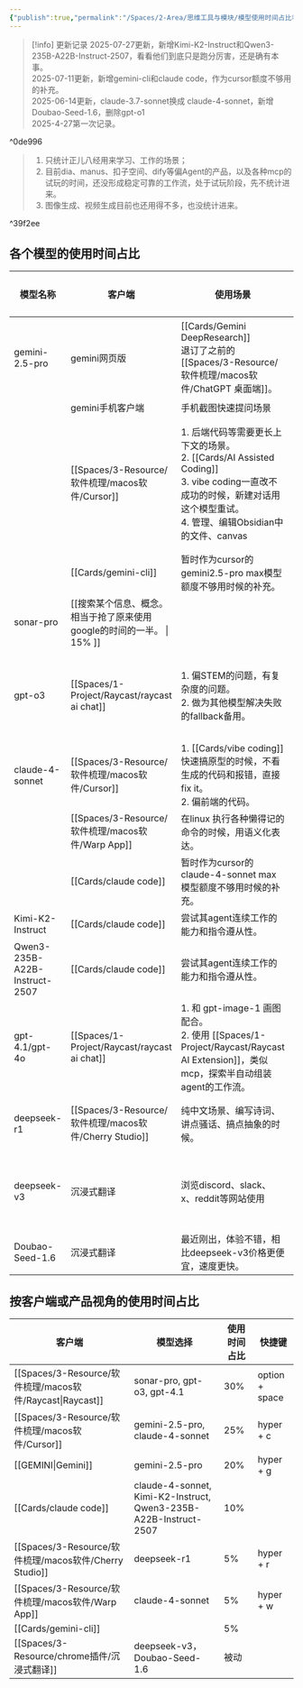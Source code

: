 ```yaml
---
{"publish":true,"permalink":"/Spaces/2-Area/思维工具与模块/模型使用时间占比毛估估-每月更新.md","created":"2025-04-27","modified":"2025-07-27","tags":["todo/持续迭代"],"cssclasses":""}
---
```




> [!info] 更新记录
> 2025-07-27更新，新增Kimi-K2-Instruct和Qwen3-235B-A22B-Instruct-2507，看看他们到底只是跑分厉害，还是确有本事。  
> 2025-07-11更新，新增gemini-cli和claude code，作为cursor额度不够用的补充。  
> 2025-06-14更新，claude-3.7-sonnet换成 claude-4-sonnet，新增Doubao-Seed-1.6，删除gpt-o1  
> 2025-4-27第一次记录。

^0de996

> 1. 只统计正儿八经用来学习、工作的场景；
> 2. 目前dia、manus、扣子空间、dify等偏Agent的产品，以及各种mcp的试玩的时间，还没形成稳定可靠的工作流，处于试玩阶段，先不统计进来。
> 3. 图像生成、视频生成目前也还用得不多，也没统计进来。

^39f2ee

## 各个模型的使用时间占比

| 模型名称                          | 客户端                  | 使用场景                                                                                                                    | 使用时间占比  | 相关笔记                                                                             |
| ----------------------------- | -------------------- | ----------------------------------------------------------------------------------------------------------------------- | ------- | -------------------------------------------------------------------------------- |
| gemini-2.5-pro                | gemini网页版<br>        | [[Cards/Gemini DeepResearch]]<br>退订了之前的[[Spaces/3-Resource/软件梳理/macos软件/ChatGPT 桌面端]]。                                                                       | 10%     | [[Spaces/1-Project/入门到精通 ChatGPT和LLM 应用及原理/gemini chatgpt grok perplexity 提供的 deepresearch效果对比]]                          |
|                               | gemini手机客户端          | 手机截图快速提问场景                                                                                                              | 10%     |                                                                                  |
|                               | [[Spaces/3-Resource/软件梳理/macos软件/Cursor]]           | 1. 后端代码等需要更长上下文的场景。<br>2. [[Cards/AI Assisted Coding]]<br>3. vibe coding一直改不成功的时候，新建对话用这个模型重试。<br>4. 管理、编辑Obsidian中的文件、canvas | 20%     | [[Spaces/3-Resource/软件梳理/macos软件/Trae]]、[[📥 Inbox/kiro]]、[[Spaces/3-Resource/VSCode插件/Github Copilot]]、[[Spaces/3-Resource/软件梳理/macos软件/Windsurf]]                                |
|                               | [[Cards/gemini-cli]]       | 暂时作为cursor的gemini2.5-pro max模型额度不够用时候的补充。                                                                               | 5%      |                                                                                  |
| sonar-pro                     | [[搜索某个信息、概念。相当于抢了原来使用google的时间的一半。                                                                                   \| 15%     ]]                                                                |
| gpt-o3                        | [[Spaces/1-Project/Raycast/raycast ai chat]]  | 1. 偏STEM的问题，有复杂度的问题。<br>2. 做为其他模型解决失败的fallback备用。                                                                       | 10%     | raycast 使用[[Spaces/1-Project/Raycast/raycast ai chat\|send x to ai chat]]功能，让ai成为ocr翻译一样，原生习惯的存在，像呼吸一样自然。 |
| claude-4-sonnet               | [[Spaces/3-Resource/软件梳理/macos软件/Cursor]]           | 1. [[Cards/vibe coding]]快速搞原型的时候，不看生成的代码和报错，直接fix it。<br>2. 偏前端的代码。                                                           | 10%     |                                                                                  |
|                               | [[Spaces/3-Resource/软件梳理/macos软件/Warp App]]             | 在linux 执行各种懒得记的命令的时候，用语义化表达。                                                                                            | 5%      | [[Cards/warp 全自动执行的一些命令记录]]                                                            |
|                               | [[Cards/claude code]]      | 暂时作为cursor的claude-4-sonnet max模型额度不够用时候的补充。                                                                             | 5%      | [[Cards/claude code 第三方中转站]]                                                           |
| Kimi-K2-Instruct              | [[Cards/claude code]]      | 尝试其agent连续工作的能力和指令遵从性。                                                                                                  | 3%      |                                                                                  |
| Qwen3-235B-A22B-Instruct-2507 | [[Cards/claude code]]      | 尝试其agent连续工作的能力和指令遵从性。                                                                                                  | 2%      |                                                                                  |
| gpt-4.1/gpt-4o                | [[Spaces/1-Project/Raycast/raycast ai chat]]  | 1. 和 gpt-image-1 画图配合。<br>2. 使用 [[Spaces/1-Project/Raycast/Raycast AI Extension]]，类似mcp，探索半自动组装agent的工作流。                                        | 5%      | [[Cards/vibe browsing]]                                                                |
| deepseek-r1                   | [[Spaces/3-Resource/软件梳理/macos软件/Cherry Studio]]    | 纯中文场景、编写诗词、讲点骚话、搞点抽象的时候。                                                                                                | 5%      | [[Cards/chatwise、 cherry studio、lobechat 套壳客户端使用对比记录]]                                 |
| deepseek-v3                   | 沉浸式翻译                | 浏览discord、slack、x、reddit等网站使用                                                                                           | 0% 被动使用 | [[Sources/CuboxSync/分享一个我的翻译提示词，配合沉浸式翻译爽的飞起！ - 开发调优 - LINUX DO-2025-03-27]]                        |
| Doubao-Seed-1.6               | 沉浸式翻译                | 最近刚出，体验不错，相比deepseek-v3价格更便宜，速度更快。                                                                                      | 0% 被动使用 |                                                                                  |

## 按客户端或产品视角的使用时间占比

| 客户端                  | 模型选择                                                             | 使用时间占比 | 快捷键            |
| -------------------- | ---------------------------------------------------------------- | ------ | -------------- |
| [[Spaces/3-Resource/软件梳理/macos软件/Raycast\|Raycast]] | sonar-pro, gpt-o3, gpt-4.1                                       | 30%    | option + space |
| [[Spaces/3-Resource/软件梳理/macos软件/Cursor]]           | gemini-2.5-pro, claude-4-sonnet                                  | 25%    | hyper + c      |
| [[GEMINI\|Gemini]]   | gemini-2.5-pro                                                   | 20%    | hyper + g      |
| [[Cards/claude code]]      | claude-4-sonnet, Kimi-K2-Instruct, Qwen3-235B-A22B-Instruct-2507 | 10%    |                |
| [[Spaces/3-Resource/软件梳理/macos软件/Cherry Studio]]    | deepseek-r1                                                      | 5%     | hyper + r      |
| [[Spaces/3-Resource/软件梳理/macos软件/Warp App]]             | claude-4-sonnet                                                  | 5%     | hyper + w      |
| [[Cards/gemini-cli]]       |                                                                  | 5%     |                |
| [[Spaces/3-Resource/chrome插件/沉浸式翻译]]            | deepseek-v3，Doubao-Seed-1.6                                      | 被动     |                |
